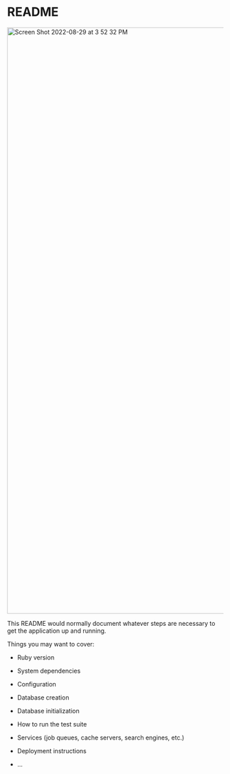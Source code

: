 # README

<img width="1361" alt="Screen Shot 2022-08-29 at 3 52 32 PM" src="https://user-images.githubusercontent.com/103782984/187305629-24efcdcd-ff72-4416-997d-1fe6c048a40e.png">

This README would normally document whatever steps are necessary to get the
application up and running.

Things you may want to cover:

* Ruby version

* System dependencies

* Configuration

* Database creation

* Database initialization

* How to run the test suite

* Services (job queues, cache servers, search engines, etc.)

* Deployment instructions

* ...
